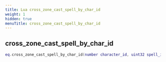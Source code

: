 ```yaml
---
title: Lua cross_zone_cast_spell_by_char_id
weight: 1
hidden: true
menuTitle: cross_zone_cast_spell_by_char_id
---
```

## cross_zone_cast_spell_by_char_id
```lua
eq.cross_zone_cast_spell_by_char_id(number character_id, uint32 spell_id) -- void
```